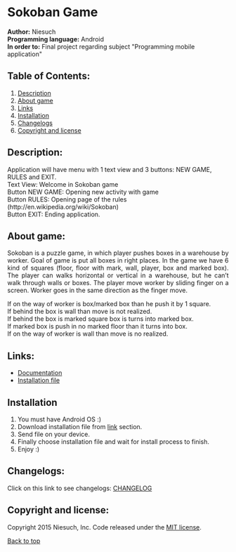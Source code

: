 # Sokoban Game
<b>Author:</b> Niesuch <br />
<b>Programming language:</b> Android <br />
<b>In order to:</b> Final project regarding subject "Programming mobile application" <br />

## Table of Contents:
1. [Description](https://github.com/niesuch/sokoban/blob/master/README.md#description)
2. [About game](https://github.com/niesuch/sokoban/blob/master/README.md#about-game)
3. [Links](https://github.com/niesuch/sokoban/blob/master/README.md#links)
4. [Installation](https://github.com/niesuch/sokoban/blob/master/README.md#installation)
5. [Changelogs](https://github.com/niesuch/sokoban/blob/master/README.md#changelogs)
6. [Copyright and license](https://github.com/niesuch/sokoban/blob/master/README.md#copyright-and-license)

## Description:
<p>Application will have menu with 1 text view and 3 buttons: NEW GAME, RULES and EXIT. <br />
Text View: Welcome in Sokoban game <br />
Button NEW GAME: Opening new activity with game <br />
Button RULES: Opening page of the rules (http://en.wikipedia.org/wiki/Sokoban) <br />
Button EXIT: Ending application. <br /></p>

## About game:
<p align="justify">Sokoban is a puzzle game, in which player pushes boxes in a warehouse by worker. Goal of game is put all boxes in right places. In the game we have 6 kind of squares (floor, floor with mark, wall, player, box and marked box). The player can walks horizontal or vertical in a warehouse, but he can’t walk through walls or boxes. The player move worker by sliding finger on a screen. Worker goes in the same direction as the finger move. <br /></p>
If on the way of worker is box/marked box than he push it by 1 square. <br />
If behind the box is wall than move is not realized. <br />
If behind the box is marked square box is turns into marked box. <br />
If marked box is push in no marked floor than it turns into box. <br />
If on the way of worker is wall than move is no realized. <br />

## Links:
* [Documentation](https://www.dropbox.com/sh/fcgrk5i2vhbxm7l/AAAnpt5DaXzSzQ6IYD2LWao_a?dl=0)
* [Installation file](https://www.dropbox.com/sh/quvgo8h536kwhne/AAB3fXEKf_1u18H9Zai5zDfQa?dl=0)

## Installation
1. You must have Android OS :)
2. Download installation file from [link](https://www.dropbox.com/sh/quvgo8h536kwhne/AAB3fXEKf_1u18H9Zai5zDfQa?dl=0) section.
3. Send file on your device.
4. Finally choose installation file and wait for install process to finish.
5. Enjoy :)

## Changelogs:
Click on this link to see changelogs: [CHANGELOG](https://github.com/niesuch/sokoban/releases)

## Copyright and license:
Copyright 2015 Niesuch, Inc. Code released under the [MIT license](https://github.com/niesuch/sokoban/blob/master/LICENSE.md).

[Back to top](https://github.com/niesuch/sokoban/blob/master/README.md#sokoban-game)
